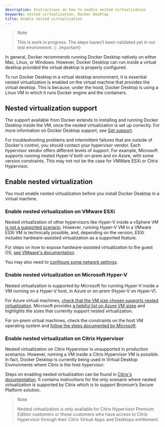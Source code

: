 ```yaml
---
description: Instructions on how to enable nested virtualization
keywords: nested virtualization, Docker Desktop
title: Enable nested virtualization
---
```

>Note 
>
>This is work in progress. The steps haven’t been validated yet in our test environment.
{: .important}


In general, Docker recommends running Docker Desktop natively on either Mac, Linux, or Windows. However, Docker Desktop can run inside a virtual desktop provided the virtual desktop is properly configured. 

To run Docker Desktop in a virtual desktop environment, it is essential nested virtualization is enabled on the virtual machine that provides the virtual desktop. This is because, under the hood, Docker Desktop is using a Linux VM in which it runs Docker engine and the containers.

## Nested virtualization support

The support available from Docker extends to installing and running Docker Desktop inside the VM, once the nested virtualization is set up correctly. For more information on Docker Desktop support, see [Get support](support.md).

For troubleshooting problems and intermittent failures that are outside of Docker's control, you should contact your hypervisor vendor. Each hypervisor vendor offers different levels of support. For example, Microsoft supports running nested Hyper-V both on-prem and on Azure, with some version constraints. This may not not be the case for VMWare ESXi or Citrix Hypervisor.

## Enable nested virtualization

You must enable nested virtualization before you install Docker Desktop in a virtual machine.

### Enable nested virtualization on VMware ESXi 

Nested virtualization of other hypervisors like Hyper-V inside a vSphere VM [is not a supported scenario](https://kb.vmware.com/s/article/2009916). However, running Hyper-V VM in a VMware ESXi VM is technically possible, and, depending on the version, ESXi includes hardware-assisted virtualization as a supported feature. 

For steps on how to expose hardware-assisted virtualization to the guest OS, [see VMware's documentation](https://docs.vmware.com/en/VMware-vSphere/7.0/com.vmware.vsphere.vm_admin.doc/GUID-2A98801C-68E8-47AF-99ED-00C63E4857F6.html). 

You may also need to [configure some network settings](https://www.vembu.com/blog/nested-hyper-v-vms-on-a-vmware-esxi-server).

### Enable nested virtualization on Microsoft Hyper-V 

Nested virtualization is supported by Microsoft for running Hyper-V inside a VM running on a Hyper-V host, in Azure or on-prem (Hyper-V on Hyper-V).

For Azure virtual machines, [check that the VM size chosen supports nested virtualization](https://docs.microsoft.com/en-us/azure/virtual-machines/sizes). Microsoft provides [a helpful list on Azure VM sizes](https://docs.microsoft.com/en-us/azure/virtual-machines/acu) and highlights the sizes that currently support nested virtualization.

For on-prem virtual machines, check the constraints on the host VM operating system and [follow the steps documented by Microsoft](https://docs.microsoft.com/en-us/virtualization/hyper-v-on-windows/user-guide/nested-virtualization).

### Enable nested virtualization on Citrix Hypervisor

Nested virtualization on Citrix Hypervisor is unsupported in production scenarios. However, running a VM inside a Citrix Hypervisor VM is possible. In fact, Docker Desktop is currently being used in Virtual Desktop Environments where Citrix is the host hypervisor.

Steps on enabling nested virtualization can be found in [Citrix's documentation](https://docs.citrix.com/en-us/citrix-hypervisor/vms/bromium.html#configuration). It contains instructions for the only scenario where nested virtualization is supported by Citrix which is to support Bromium’s Secure Platform solution.

>Note
>
> Nested virtualization is only available for Citrix Hypervisor Premium Edition customers or those customers who have access to Citrix Hypervisor through their Citrix Virtual Apps and Desktops entitlement.
